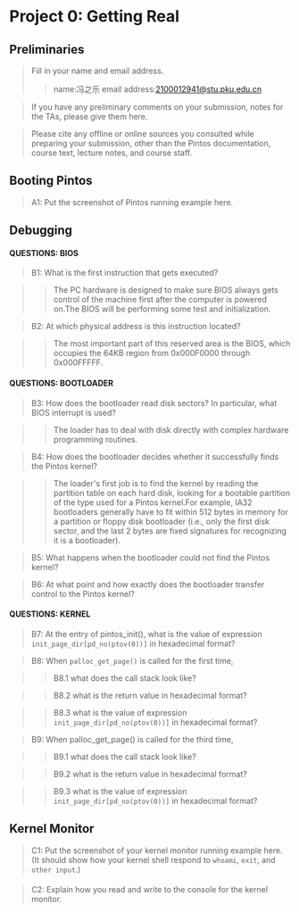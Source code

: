 # Project 0: Getting Real

## Preliminaries

>Fill in your name and email address.
>>name:冯之乐 email address:2100012941@stu.pku.edu.cn
 

>If you have any preliminary comments on your submission, notes for the TAs, please give them here.



>Please cite any offline or online sources you consulted while preparing your submission, other than the Pintos documentation, course text, lecture notes, and course staff.



## Booting Pintos

>A1: Put the screenshot of Pintos running example here.



## Debugging

#### QUESTIONS: BIOS 

>B1: What is the first instruction that gets executed?

>> The PC hardware is designed to make sure BIOS always gets control of the machine first after the computer is powered on.The BIOS will be performing some test and initialization.

>B2: At which physical address is this instruction located?

>>The most important part of this reserved area is the BIOS, which occupies the 64KB region from 0x000F0000 through 0x000FFFFF.


#### QUESTIONS: BOOTLOADER

>B3: How does the bootloader read disk sectors? In particular, what BIOS interrupt is used?

>> The loader has to deal with disk directly with complex hardware programming routines.

>B4: How does the bootloader decides whether it successfully finds the Pintos kernel?

>>The loader's first job is to find the kernel by reading the partition table on each hard disk, looking for a bootable partition of the type used for a Pintos kernel.For example, IA32 bootloaders generally have to fit within 512 bytes in memory for a partition or floppy disk bootloader (i.e., only the first disk sector, and the last 2 bytes are fixed signatures for recognizing it is a bootloader).

>B5: What happens when the bootloader could not find the Pintos kernel?



>B6: At what point and how exactly does the bootloader transfer control to the Pintos kernel?



#### QUESTIONS: KERNEL

>B7: At the entry of pintos_init(), what is the value of expression `init_page_dir[pd_no(ptov(0))]` in hexadecimal format?

>>

>B8: When `palloc_get_page()` is called for the first time,

>> B8.1 what does the call stack look like?
>>
>> 

>> B8.2 what is the return value in hexadecimal format?
>>
>> 

>> B8.3 what is the value of expression `init_page_dir[pd_no(ptov(0))]` in hexadecimal format?
>>
>> 



>B9: When palloc_get_page() is called for the third time,

>> B9.1 what does the call stack look like?
>>
>> 

>> B9.2 what is the return value in hexadecimal format?
>>
>> 

>> B9.3 what is the value of expression `init_page_dir[pd_no(ptov(0))]` in hexadecimal format?
>>
>> 



## Kernel Monitor

>C1: Put the screenshot of your kernel monitor running example here. (It should show how your kernel shell respond to `whoami`, `exit`, and `other input`.)

#### 

>C2: Explain how you read and write to the console for the kernel monitor.
